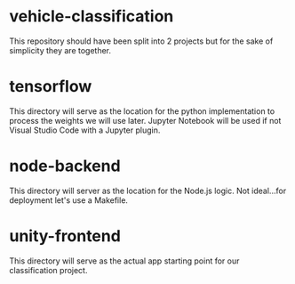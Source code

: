 # vehicle-classification

This repository should have been split into 2 projects but for the sake of simplicity they are together.

# tensorflow
This directory will serve as the location for the python implementation to process the weights we will use later.
Jupyter Notebook will be used if not Visual Studio Code with a Jupyter plugin.

# node-backend
This directory will server as the location for the Node.js logic. Not ideal...for deployment let's use a Makefile.

# unity-frontend
This directory will serve as the actual app starting point for our classification project.
